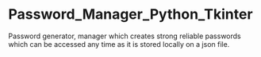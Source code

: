 # Password_Manager_Python_Tkinter
Password generator, manager which creates strong reliable passwords which can be accessed any time as it is stored locally on a json file.

